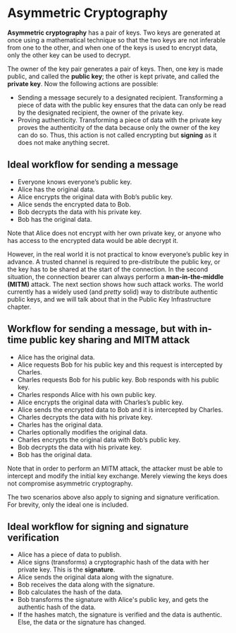 # Asymmetric Cryptography

**Asymmetric cryptography** has a pair of keys. Two keys are generated at once using a mathematical technique so that the two keys are not inferable from one to the other, and when one of the keys is used to encrypt data, only the other key can be used to decrypt.

The owner of the key pair generates a pair of keys. Then, one key is made public, and called the **public key**; the other is kept private, and called the **private key**. Now the following actions are possible:

- Sending a message securely to a designated recipient. Transforming a piece of data with the public key ensures that the data can only be read by the designated recipient, the owner of the private key.
- Proving authenticity. Transforming a piece of data with the private key proves the authenticity of the data because only the owner of the key can do so. Thus, this action is not called encrypting but **signing** as it does not make anything secret.

## Ideal workflow for sending a message

- Everyone knows everyone’s public key.
- Alice has the original data.
- Alice encrypts the original data with Bob’s public key.
- Alice sends the encrypted data to Bob.
- Bob decrypts the data with his private key.
- Bob has the original data.

Note that Alice does not encrypt with her own private key, or anyone who has access to the encrypted data would be able decrypt it.

However, in the real world it is not practical to know everyone’s public key in advance. A trusted channel is required to pre-distribute the public key, or the key has to be shared at the start of the connection. In the second situation, the connection bearer can always perform a **man-in-the-middle (MITM)** attack. The next section shows how such attack works. The world currently has a widely used (and *pretty* solid) way to distribute authentic public keys, and we will talk about that in the Public Key Infrastructure chapter.

## Workflow for sending a message, but with in-time public key sharing and MITM attack

- Alice has the original data.
- Alice requests Bob for his public key and this request is intercepted by Charles.
- Charles requests Bob for his public key. Bob responds with his public key.
- Charles responds Alice with his own public key.
- Alice encrypts the original data with Charles’s public key.
- Alice sends the encrypted data to Bob and it is intercepted by Charles.
- Charles decrypts the data with his private key.
- Charles has the original data.
- Charles optionally modifies the original data.
- Charles encrypts the original data with Bob’s public key.
- Bob decrypts the data with his private key.
- Bob has the original data.

Note that in order to perform an MITM attack, the attacker must be able to intercept and modify the initial key exchange. Merely viewing the keys does not compromise asymmetric cryptography.

The two scenarios above also apply to signing and signature verification. For brevity, only the ideal one is included.

## Ideal workflow for signing and signature verification

- Alice has a piece of data to publish.
- Alice signs (transforms) a cryptographic hash of the data with her private key. This is the **signature**.
- Alice sends the original data along with the signature.
- Bob receives the data along with the signature.
- Bob calculates the hash of the data.
- Bob transforms the signature with Alice's public key, and gets the authentic hash of the data.
- If the hashes match, the signature is verified and the data is authentic. Else, the data or the signature has changed.
